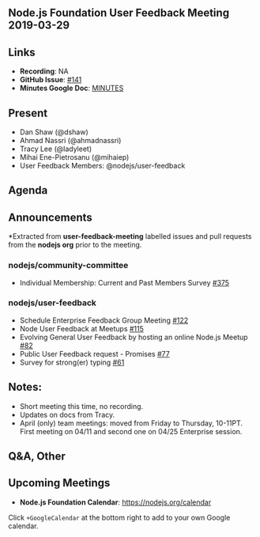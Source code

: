 ## Node.js Foundation User Feedback Meeting 2019-03-29
## Links

* **Recording**: NA
* **GitHub Issue**: [#141](https://github.com/nodejs/user-feedback/issues/141)
* **Minutes Google Doc**: [MINUTES](https://docs.google.com/document/d/16v2B0g0UdvPIwTgtJcRVqOFeYBrGx3C7hCFTvDMrNDQ/)

## Present

* Dan Shaw (@dshaw)
* Ahmad Nassri (@ahmadnassri)
* Tracy Lee (@ladyleet)
* Mihai Ene-Pietrosanu (@mihaiep)
* User Feedback Members: @nodejs/user-feedback

## Agenda

## Announcements

*Extracted from **user-feedback-meeting** labelled issues and pull requests from the **nodejs org** prior to the meeting.

### nodejs/community-committee

* Individual Membership: Current and Past Members Survey [#375](https://github.com/nodejs/community-committee/issues/375)

### nodejs/user-feedback

* Schedule Enterprise Feedback Group Meeting [#122](https://github.com/nodejs/user-feedback/issues/122)
* Node User Feedback at Meetups [#115](https://github.com/nodejs/user-feedback/issues/115)
* Evolving General User Feedback by hosting an online Node.js Meetup [#82](https://github.com/nodejs/user-feedback/issues/82)
* Public User Feedback request - Promises [#77](https://github.com/nodejs/user-feedback/issues/77)
* Survey for strong(er) typing [#61](https://github.com/nodejs/user-feedback/issues/61)

## Notes:
* Short meeting this time, no recording.
* Updates on docs from Tracy.
* April (only) team meetings: moved from Friday to Thursday, 10-11PT. First meeting on 04/11 and 
  second one on 04/25 Enterprise session.

## Q&A, Other

## Upcoming Meetings

* **Node.js Foundation Calendar**: https://nodejs.org/calendar

Click `+GoogleCalendar` at the bottom right to add to your own Google calendar.

